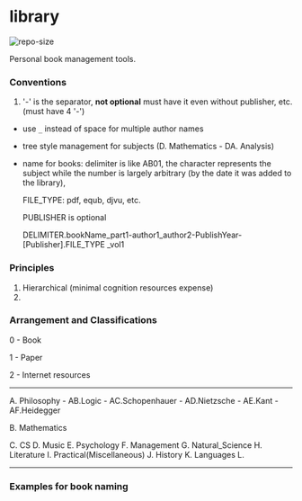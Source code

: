 # library
![repo-size](https://img.shields.io/github/repo-size/ahacad/library)

Personal book management tools.





### Conventions
1. '-' is the separator, **not optional** must have it even without publisher, etc. (must have 4 '-')
-  use `_` instead of space for multiple author names
-  tree style management for subjects (D. Mathematics - DA. Analysis)
-  name for books:
    delimiter is like AB01, the character represents the subject while the number is largely arbitrary (by the date it was added to the library),

    FILE_TYPE: pdf, equb, djvu, etc.

    PUBLISHER is optional

    DELIMITER.bookName_part1-author1_author2-PublishYear-[Publisher].FILE_TYPE
                   _vol1


### Principles

1. Hierarchical (minimal cognition resources expense)
2.





### Arrangement and Classifications

0 - Book

1 - Paper

2 - Internet resources

--------------

A. Philosophy
    - AB.Logic
    - AC.Schopenhauer
    - AD.Nietzsche
    - AE.Kant
    - AF.Heidegger

B. Mathematics

C. CS
D. Music
E. Psychology
F. Management
G. Natural_Science
H. Literature
I. Practical(Miscellaneous)
J. History
K. Languages
L.




---------------------

### Examples for book naming


